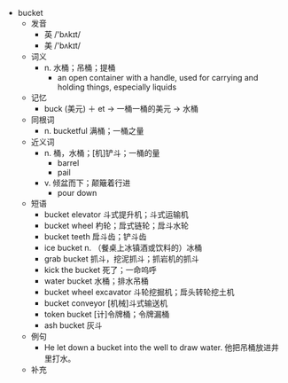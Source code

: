 - bucket
  - 发音
    - 英 /'bʌkɪt/
    - 美 /'bʌkɪt/
  - 词义
    - n. 水桶；吊桶；提桶
      - an open container with a handle, used for carrying and holding things, especially liquids
  - 记忆
    - buck (美元) ＋ et → 一桶一桶的美元 → 水桶
  - 同根词
    - n. bucketful 满桶；一桶之量
  - 近义词
    - n. 桶，水桶；[机]铲斗；一桶的量
      - barrel
      - pail
    - v. 倾盆而下；颠簸着行进
      - pour down
  - 短语
    - bucket elevator 斗式提升机；斗式运输机
    - bucket wheel 杓轮；戽式链轮；戽斗水轮
    - bucket teeth 戽斗齿；铲斗齿
    - ice bucket n. （餐桌上冰镇酒或饮料的）冰桶
    - grab bucket 抓斗，挖泥抓斗；抓岩机的抓斗
    - kick the bucket 死了；一命呜呼
    - water bucket 水桶；排水吊桶
    - bucket wheel excavator 斗轮挖掘机；戽头转轮挖土机
    - bucket conveyor [机械]斗式输送机
    - token bucket [计]令牌桶；令牌漏桶
    - ash bucket 灰斗
  - 例句
    - He let down a bucket into the well to draw water. 他把吊桶放进井里打水。
  - 补充